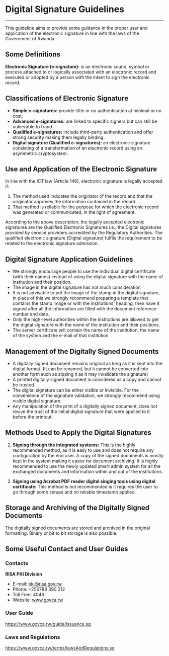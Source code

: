 # Digital Signature Guidelines

---

This guideline aims to provide some guidance in the proper user and application of the electronic signature in line with the laws of the Government of Rwanda.

## Some Definitions

**Electronic Signature (e-signature):** is an electronic sound, symbol or process attached to or logically associated with an electronic record and executed or adopted by a person with the intent to sign the electronic record.

## Classifications of Electronic Signature

- **Simple e-signatures:** provide little or no authentication at minimal or no cost.
- **Advanced e-signatures:** are linked to specific signers but can still be vulnerable to fraud.
- **Qualified e-signatures:** include third-party authentication and offer strong security making them legally binding.
- **Digital signature (Qualified e-signatures):** an electronic signature consisting of a transformation of an electronic record using an asymmetric cryptosystem.

## Use and Application of the Electronic Signature

In line with the ICT law (Article 146), electronic signature is legally accepted if:

1. The method used indicates the originator of the record and that the originator approves the information contained in the record.
2. That method is reliable for the purpose for which the electronic record was generated or communicated, in the light of agreement.

According to the above description, the legally accepted electronic signatures are the Qualified Electronic Signatures i.e., the Digital signatures provided by service providers accredited by the Regulatory Authorities. The qualified electronic signature (Digital signature) fulfils the requirement to be related to the electronic signature admission.

## Digital Signature Application Guidelines

- We strongly encourage people to use the individual digital certificate (with their names) instead of using the digital signature with the name of institution and their position.
- The image in the digital signature has not much consideration
- It is not advisable to put the image of the stamp in the digital signature, in place of this we strongly recommend preparing a template that contains the stamp image or with the institutions' heading, then have it signed after all the information are filled with the document reference number and date.
- Only the high-level authorities within the institutions are allowed to get the digital signature with the name of the institution and their positions.
- The server certificate will contain the name of the institution, the name of the system and the e-mail of that institution.

## Management of the Digitally Signed Documents

- A digitally signed document remains original as long as it is kept into the digital format. (It can be renamed, but it cannot be converted into another form such as zipping it as it may invalidate the signature)
- A printed digitally signed document is considered as a copy and cannot be trusted.
- The digital signature can be either visible or invisible. For the convenience of the signature validation, we strongly recommend using visible digital signature.
- Any manipulation of the print of a digitally signed document, does not revive the trust of the initial digital signature that were applied to it before the printout.

## Methods Used to Apply the Digital Signatures

1. **Signing through the integrated systems:** This is the highly recommended method, as it is easy to use and does not require any configuration by the end user. A copy of the signed documents is mostly kept in the system making it easier for document archiving. It is highly recommended to use the newly updated smart admin system for all the exchanged documents and information within and out of the institutions.

2. **Signing using Acrobat PDF reader digital singing tools using digital certificate:** This method is not recommended is it requires the user to go through some setups and no reliable timestamp applied.

## Storage and Archiving of the Digitally Signed Documents

The digitally signed documents are stored and archived in the original formatting. Binary or bit to bit storage is also possible.

## Some Useful Contact and User Guides

### Contacts

**RISA PKI Division**
- E-mail: pki@risa.gov.rw
- Phone: +250788 390 212
- Toll Free: 4046
- Website: www.govca.rw

### User Guide

https://www.govca.rw/guide/issuance.sg

### Laws and Regulations

https://www.govca.rw/terms/lawsAndRegulations.sg


